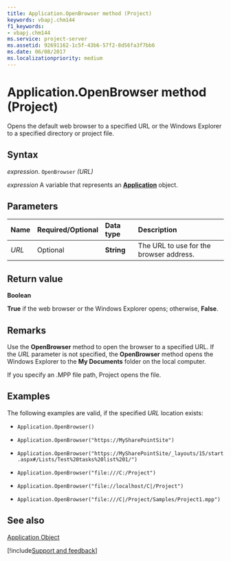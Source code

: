 ```yaml
---
title: Application.OpenBrowser method (Project)
keywords: vbapj.chm144
f1_keywords:
- vbapj.chm144
ms.service: project-server
ms.assetid: 92691162-1c5f-43b6-57f2-8d56fa3f7bb6
ms.date: 06/08/2017
ms.localizationpriority: medium
---
```



# Application.OpenBrowser method (Project)

Opens the default web browser to a specified URL or the Windows Explorer to a specified directory or project file.

## Syntax

_expression_. `OpenBrowser` _(URL)_

_expression_ A variable that represents an **[Application](Project.Application.md)** object.

## Parameters

|Name|Required/Optional|Data type|Description|
|:-----|:-----|:-----|:-----|
| _URL_|Optional|**String**|The URL to use for the browser address.|

## Return value

 **Boolean**

 **True** if the web browser or the Windows Explorer opens; otherwise, **False**.

## Remarks

Use the **OpenBrowser** method to open the browser to a specified URL. If the _URL_ parameter is not specified, the **OpenBrowser** method opens the Windows Explorer to the **My Documents** folder on the local computer.

If you specify an .MPP file path, Project opens the file.

## Examples

The following examples are valid, if the specified  _URL_ location exists:


- `Application.OpenBrowser()`
    
- `Application.OpenBrowser("https://MySharePointSite")`
    
- `Application.OpenBrowser("https://MySharePointSite/_layouts/15/start.aspx#/Lists/Test%20tasks%20list%201/")`
    
- `Application.OpenBrowser("file:///C:/Project")`
    
- `Application.OpenBrowser("file://localhost/C|/Project")`
    
- `Application.OpenBrowser("file:///C|/Project/Samples/Project1.mpp")`
    

## See also

[Application Object](Project.Application.md)

[!include[Support and feedback](~/includes/feedback-boilerplate.md)]